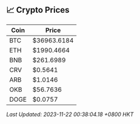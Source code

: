 ## 📈 Crypto Prices

| Coin | Price |
| ---- | ----- |
| BTC | $36963.6184 |
| ETH | $1990.4664 |
| BNB | $261.6989 |
| CRV | $0.5641 |
| ARB | $1.0146 |
| OKB | $56.7636 |
| DOGE | $0.0757 |

_Last Updated: 2023-11-22 00:38:04.18 +0800 HKT_